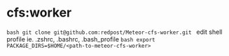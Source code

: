 cfs:worker
=========================

`bash
git clone git@github.com:redpost/Meteor-cfs-worker.git
`
edit shell profile ie. .zshrc, .bashrc, .bash_profile
`bash
export PACKAGE_DIRS=$HOME/<path-to-meteor-cfs-worker>
`
